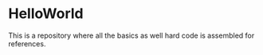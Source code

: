 # HelloWorld
This is a repository where all the basics as well hard code is assembled for references.
